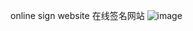 

<a herf="">online sign website</a>
<a herf="https://github.com/kotlin711/online_sign/edit/master/README.MD">在线签名网站</a>
![image](https://user-images.githubusercontent.com/66298978/202837839-006741a4-354c-4acc-8971-f96c04668162.png)
